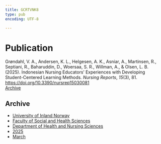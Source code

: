 ```yaml
---
title: GCRTVNK8
type: pub
encoding: UTF-8

---
```

<h1>Publication</h1>
<article id="csl-bib-container-GCRTVNK8" class="csl-bib-container">
  <div class="csl-bib-body"> <div class="csl-entry">Grøndahl, V. A., Andersen, K. L., Helgesen, A. K., Asniar, A., Martinsen, R., Septiani, R., Baharuddin, D., Woersaa, S. R., Willman, A., &#38; Olsen, L. B. (2025). Indonesian Nursing Educators’ Experiences with Developing Student-Centered Learning Methods. <i>Nursing Reports</i>, <i>15</i>(3), 81. <a href="https://doi.org/10.3390/nursrep15030081">https://doi.org/10.3390/nursrep15030081</a></div> </div>
  <div class="csl-bib-buttons">
    <a href="#taxonomy-article-GCRTVNK8" alt="archive" class="csl-bib-button">Archive</a>
  </div>
  <div id="csl-bib-meta-container-GCRTVNK8"></div>
</article>
<div id="csl-bib-meta-GCRTVNK8" class="csl-bib-meta">
  <article id="taxonomy-article-GCRTVNK8" class="taxonomy-article">
    <h1>Archive</h1>
    <ul>
      <li><a href="{{< params subfolder >}}en/archive/?key=3DCRN523">University of Inland Norway</a></li>
      <li><a href="{{< params subfolder >}}en/archive/?key=IDKFS3MX">Faculty of Social and Health Sciences</a></li>
      <li><a href="{{< params subfolder >}}en/archive/?key=GTV4ECMZ">Department of Health and Nursing Sciences</a></li>
      <li><a href="{{< params subfolder >}}en/archive/?key=EHIJJCSL">2025</a></li>
      <li><a href="{{< params subfolder >}}en/archive/?key=QP5YXZP8">March</a></li>
    </ul>
  </article>
</div>
